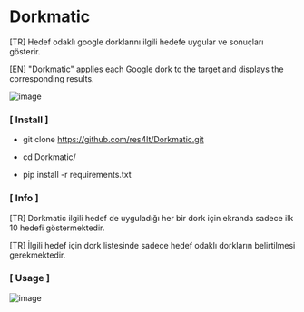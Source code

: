 # Dorkmatic

[TR] Hedef odaklı google dorklarını ilgili hedefe uygular ve sonuçları gösterir.

[EN] "Dorkmatic" applies each Google dork to the target and displays the corresponding results.

![image](https://user-images.githubusercontent.com/101464787/219645843-4ac85c4d-fb51-41a5-9ec2-674de5d3db5d.png)


### [ Install ]

- git clone https://github.com/res4lt/Dorkmatic.git

- cd Dorkmatic/

- pip install -r requirements.txt


### [ Info ]

[TR] Dorkmatic ilgili hedef de uyguladığı her bir dork için ekranda sadece ilk 10 hedefi göstermektedir.

[TR] İlgili hedef için dork listesinde sadece hedef odaklı dorkların belirtilmesi gerekmektedir.


### [ Usage ]  

![image](https://user-images.githubusercontent.com/101464787/219642032-03587b49-3c7c-48a2-98dc-cf6c35628e8f.png)




